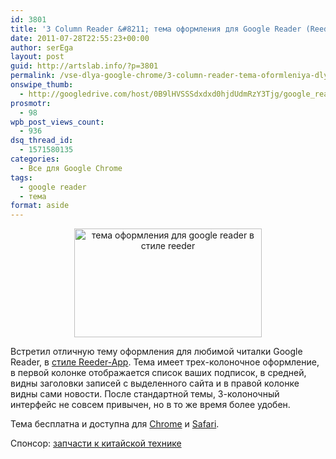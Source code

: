 ```yaml
---
id: 3801
title: '3 Column Reader &#8211; тема оформления для Google Reader (Reeder-style)'
date: 2011-07-28T22:55:23+00:00
author: serEga
layout: post
guid: http://artslab.info/?p=3801
permalink: /vse-dlya-google-chrome/3-column-reader-tema-oformleniya-dlya-google-reader-reeder-style/
onswipe_thumb:
  - http://googledrive.com/host/0B9lHVSSSdxdxd0hjdUdmRzY3Tjg/google_reader_theme_3_solumn_mac_Style.png
prosmotr:
  - 98
wpb_post_views_count:
  - 936
dsq_thread_id:
  - 1571580135
categories:
  - Все для Google Chrome
tags:
  - google reader
  - тема
format: aside
---
```

<center>
  <a href="http://googledrive.com/host/0B9lHVSSSdxdxd0hjdUdmRzY3Tjg/google_reader_theme_3_solumn_mac_Style.png" rel="nofollow"><img src="http://googledrive.com/host/0B9lHVSSSdxdxd0hjdUdmRzY3Tjg/google_reader_theme_3_solumn_mac_Style-300x174.png" alt="тема оформления для google reader в стиле reeder" title="google_reader_theme_3_solumn_mac_Style" width="300" height="174" class="alignnone size-medium wp-image-3802" /></a>
</center>

Встретил отличную тему оформления для любимой читалки Google Reader, в <a href="http://zyber17.com/3columnreader/" rel="nofollow">стиле Reeder-App</a>. Тема имеет трех-колоночное оформление, в первой колонке отображается список ваших подписок, в средней, видны заголовки записей с выделенного сайта и в правой колонке видны сами новости. После стандартной темы, 3-колоночный интерфейс не совсем привычен, но в то же время более удобен.

Тема бесплатна и доступна для [Chrome](http://zyber17.com/3columnreader/3%20Column%20Reader.crx) и [Safari](http://zyber17.com/3columnreader/3%20Column%20Reader.safariextz).

<!--more-->



Спонсор: [запчасти к китайской технике](http://www.amur-import.ru/zapchasti/viewhtml.html)